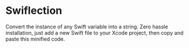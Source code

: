 # Swiflection
Convert the instance of any Swift variable into a string. Zero hassle installation, just add a new Swift file to your Xcode project, then copy and paste this minified code.
